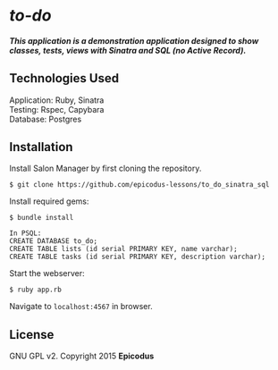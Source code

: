 # _to-do_

##### This application is a demonstration application designed to show classes, tests, views with Sinatra and SQL (no Active Record).

## Technologies Used

Application: Ruby, Sinatra<br>
Testing: Rspec, Capybara<br>
Database: Postgres

Installation
------------

Install Salon Manager by first cloning the repository.  
```
$ git clone https://github.com/epicodus-lessons/to_do_sinatra_sql
```

Install required gems:
```
$ bundle install
```

```
In PSQL:
CREATE DATABASE to_do;
CREATE TABLE lists (id serial PRIMARY KEY, name varchar);
CREATE TABLE tasks (id serial PRIMARY KEY, description varchar);
```

Start the webserver:
```
$ ruby app.rb
```

Navigate to `localhost:4567` in browser.

License
-------

GNU GPL v2. Copyright 2015 **Epicodus**
